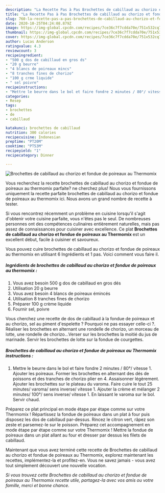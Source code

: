 ```yaml
---
description: "La Recette Pas à Pas Brochettes de cabillaud au chorizo et fondue de poireaux au Thermomix"
title: "La Recette Pas à Pas Brochettes de cabillaud au chorizo et fondue de poireaux au Thermomix"
slug: 760-la-recette-pas-a-pas-brochettes-de-cabillaud-au-chorizo-et-fondue-de-poireaux-au-thermomix
date: 2020-10-25T04:24:08.879Z
image: https://img-global.cpcdn.com/recipes/7ce36c7f7cdda70e/751x532cq70/brochettes-de-cabillaud-au-chorizo-et-fondue-de-poireaux-au-thermomix-photo-principale-de-la-recette.jpg
thumbnail: https://img-global.cpcdn.com/recipes/7ce36c7f7cdda70e/751x532cq70/brochettes-de-cabillaud-au-chorizo-et-fondue-de-poireaux-au-thermomix-photo-principale-de-la-recette.jpg
cover: https://img-global.cpcdn.com/recipes/7ce36c7f7cdda70e/751x532cq70/brochettes-de-cabillaud-au-chorizo-et-fondue-de-poireaux-au-thermomix-photo-principale-de-la-recette.jpg
author: Lucas Anderson
ratingvalue: 4.3
reviewcount: 3
recipeingredient:
- "500 g dos de cabillaud en gros ds"
- "20 g beurre"
- "4 blancs de poireaux mincs"
- "8 tranches fines de chorizo"
- "100 g crme liquide"
- " sel poivre"
recipeinstructions:
- "Mettre le beurre dans le bol et faire fondre 2 minutes / 80°/ vitesse 1. Ajouter les poireaux. Former les brochettes en alternant des dés de poissons et des tranches de chorizo plier en 4. Assaisonner légèrement. Ajouter les brochettes sur le plateau du varoma. Faire cuire le tout 25 minutes/ varoma/ sens inverse/ vitesse 1. Ajouter la crème et mélanger 2 minutes/ 100°/ sens inverse/ vitesse 1. En laissant le varoma sur le bol. Servir chaud."
categories:
- Resep
tags:
- brochettes
- de
- cabillaud

katakunci: brochettes de cabillaud 
nutrition: 300 calories
recipecuisine: Indonesian
preptime: "PT20M"
cooktime: "PT53M"
recipeyield: "1"
recipecategory: Dinner

---
```



![Brochettes de cabillaud au chorizo et fondue de poireaux au Thermomix](https://img-global.cpcdn.com/recipes/7ce36c7f7cdda70e/751x532cq70/brochettes-de-cabillaud-au-chorizo-et-fondue-de-poireaux-au-thermomix-photo-principale-de-la-recette.jpg)

Vous recherchez la recette brochettes de cabillaud au chorizo et fondue de poireaux au thermomix parfaite? ne cherchez plus! Nous vous fournissons uniquement la recette parfaite brochettes de cabillaud au chorizo et fondue de poireaux au thermomix ici. Nous avons un grand nombre de recette à tester.

Si vous rencontrez récemment un problème en cuisine lorsqu'il s'agit d'obtenir votre cuisine parfaite, vous n'êtes pas le seul. De nombreuses personnes ont des compétences culinaires entièrement naturelles, mais pas assez de connaissances pour cuisiner avec excellence. Ce plat <strong> Brochettes de cabillaud au chorizo et fondue de poireaux au Thermomix </strong> est un excellent début, facile à cuisiner et savoureux.

<!--inarticleads1-->

Vous pouvez cuire brochettes de cabillaud au chorizo et fondue de poireaux au thermomix en utilisant 6 Ingrédients et 1 pas. Voici comment vous faire il.

##### Ingrédients de brochettes de cabillaud au chorizo et fondue de poireaux au thermomix :

1. Vous avez besoin 500 g dos de cabillaud en gros dés
1. Utilisation 20 g beurre
1. Vous avez besoin 4 blancs de poireaux émincés
1. Utilisation 8 tranches fines de chorizo
1. Préparer 100 g crème liquide
1. Fournir  sel, poivre


Vous cherchez une recette de dos de cabillaud à la fondue de poireaux et au chorizo, sel au piment d&#39;espelette ? Pourquoi ne pas essayer celle-ci ?. Réaliser les brochettes en alternant une rondelle de chorizo, un morceau de lotte, une rondelle de chorizo…Verser sur les brochettes la moitié du jus de marinade. Servir les brochettes de lotte sur la fondue de courgettes. 

<!--inarticleads2-->

##### Brochettes de cabillaud au chorizo et fondue de poireaux au Thermomix instructions :

1. Mettre le beurre dans le bol et faire fondre 2 minutes / 80°/ vitesse 1. Ajouter les poireaux. Former les brochettes en alternant des dés de poissons et des tranches de chorizo plier en 4. Assaisonner légèrement. Ajouter les brochettes sur le plateau du varoma. Faire cuire le tout 25 minutes/ varoma/ sens inverse/ vitesse 1. Ajouter la crème et mélanger 2 minutes/ 100°/ sens inverse/ vitesse 1. En laissant le varoma sur le bol. Servir chaud.


Préparez ce plat principal en mode étape par étape comme sur votre Thermomix ! Répartissez la fondue de poireaux dans un plat à four puis disposez les dos de cabillaud par-dessus. Rincez le citron vert, râpez son zeste et parsemez-le sur le poisson. Préparez cet accompagnement en mode étape par étape comme sur votre Thermomix ! Mettre la fondue de poireaux dans un plat allant au four et dresser par dessus les filets de cabillaud. 

<!--inarticleads1-->

<p>
Maintenant que vous avez terminé cette recette de Brochettes de cabillaud au chorizo et fondue de poireaux au Thermomix, explorez maintenant les recettes, implémentez-la et profitez-en. Vous ne savez jamais - vous avez tout simplement découvert une nouvelle vocation.
</p>

<p>
<i>Si vous trouvez cette Brochettes de cabillaud au chorizo et fondue de poireaux au Thermomix recette utile, partagez-la avec vos amis ou votre famille, merci et bonne chance.</i>
</p>
